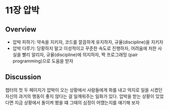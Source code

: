 # 11장 압박

## Overview

- 압박 피하기: 약속을 지키자, 코드를 깔끔하게 유지하자, 규율(discipline)을 지키자
- 압박 다루기: 당황하지 말고 이성적이고 꾸준한 속도로 진행하자, 어려움에 처한 사실을 빨리 알리자, 규율(discipline)에 의지하자, 짝 프로그래밍 (pair programming)으로 도움을 받자

## Discussion

챕터의 첫 두 페이지가 압박이 오는 상황에서 사람들에게 화를 내고 억지로 일을 시켰던 자신의 과거의 행동이 좋지 않다는 걸 일깨워주는 일화가 있다.
압박을 받는 상황이 있었다면 지금 상황에서 돌이켜 봤을 떄 그때의 심정이 어땠는지를 얘기해 보자